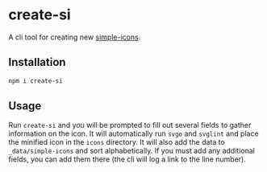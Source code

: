 # create-si

A cli tool for creating new [simple-icons](https://github.com/simple-icons/simple-icons).

## Installation

```bash
npm i create-si
```

## Usage

Run `create-si` and you will be prompted to fill out several fields to gather information on the icon. It will automatically run `svgo` and `svglint` and place the minified icon in the `icons` directory. It will also add the data to `_data/simple-icons` and sort alphabetically. If you must add any additional fields, you can add them there (the cli will log a link to the line number).
